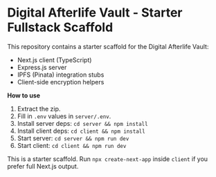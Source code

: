 # Digital Afterlife Vault - Starter Fullstack Scaffold

This repository contains a starter scaffold for the Digital Afterlife Vault:
- Next.js client (TypeScript)
- Express.js server
- IPFS (Pinata) integration stubs
- Client-side encryption helpers

**How to use**
1. Extract the zip.
2. Fill in `.env` values in `server/.env`.
3. Install server deps: `cd server && npm install`
4. Install client deps: `cd client && npm install`
5. Start server: `cd server && npm run dev`
6. Start client: `cd client && npm run dev`

This is a starter scaffold. Run `npx create-next-app` inside `client` if you prefer full Next.js output.
